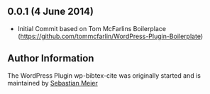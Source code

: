 ## 0.0.1 (4 June 2014)

* Initial Commit based on Tom McFarlins Boilerplace (https://github.com/tommcfarlin/WordPress-Plugin-Boilerplate)

## Author Information

The WordPress Plugin wp-bibtex-cite was originally started and is maintained by [Sebastian Meier](http://www.sebastianmeier.eu/)
